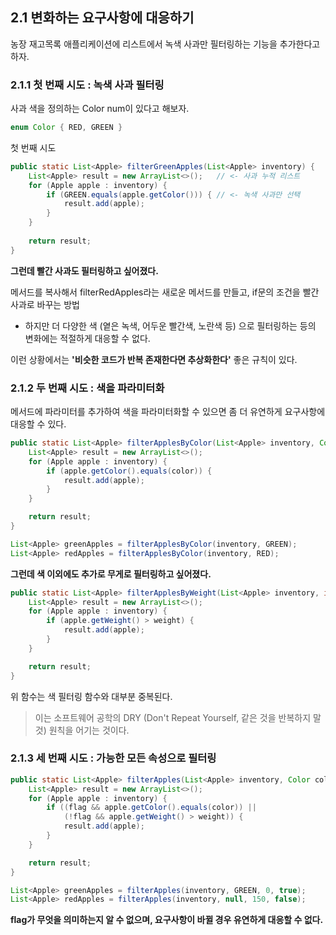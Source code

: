 ## 2.1 변화하는 요구사항에 대응하기
농장 재고목록 애플리케이션에 리스트에서 녹색 사과만 필터링하는 기능을 추가한다고 하자.

### 2.1.1 첫 번째 시도 : 녹색 사과 필터링
사과 색을 정의하는 Color num이 있다고 해보자.
```java
enum Color { RED, GREEN }
```

첫 번째 시도
```java
public static List<Apple> filterGreenApples(List<Apple> inventory) {
    List<Apple> result = new ArrayList<>();   // <- 사과 누적 리스트
    for (Apple apple : inventory) {
        if (GREEN.equals(apple.getColor())) { // <- 녹색 사과만 선택
            result.add(apple);
        }
    }
    
    return result;
}
```

**그런데 빨간 사과도 필터링하고 싶어졌다.**

메서드를 복사해서 filterRedApples라는 새로운 메서드를 만들고, if문의 조건을 빨간 사과로 바꾸는 방법 
- 하지만 더 다양한 색 (옅은 녹색, 어두운 빨간색, 노란색 등) 으로 필터링하는 등의 변화에는 적절하게 대응할 수 없다.

이런 상황에서는 **'비슷한 코드가 반복 존재한다면 추상화한다'** 좋은 규칙이 있다.

### 2.1.2 두 번째 시도 : 색을 파라미터화
메서드에 파라미터를 추가하여 색을 파라미터화할 수 있으면 좀 더 유연하게 요구사항에 대응할 수 있다.

```java
public static List<Apple> filterApplesByColor(List<Apple> inventory, Color color) {
    List<Apple> result = new ArrayList<>();
    for (Apple apple : inventory) {
        if (apple.getColor().equals(color)) {
            result.add(apple);
        }
    }

    return result;
}
```

```java
List<Apple> greenApples = filterApplesByColor(inventory, GREEN);
List<Apple> redApples = filterApplesByColor(inventory, RED);
```

**그런데 색 이외에도 추가로 무게로 필터링하고 싶어졌다.**

```java
public static List<Apple> filterApplesByWeight(List<Apple> inventory, int weight) {
    List<Apple> result = new ArrayList<>();
    for (Apple apple : inventory) {
        if (apple.getWeight() > weight) {
            result.add(apple);
        }
    }

    return result;
}
```

위 함수는 색 필터링 함수와 대부분 중복된다.

> 이는 소프트웨어 공학의 DRY (Don't Repeat Yourself, 같은 것을 반복하지 말 것) 원칙을 어기는 것이다.

### 2.1.3 세 번째 시도 : 가능한 모든 속성으로 필터링
```java
public static List<Apple> filterApples(List<Apple> inventory, Color color, int weight, boolean flag) {
    List<Apple> result = new ArrayList<>();
    for (Apple apple : inventory) {
        if ((flag && apple.getColor().equals(color)) ||
            (!flag && apple.getWeight() > weight)) {
            result.add(apple);
        }
    }

    return result;
}
```

```java
List<Apple> greenApples = filterApples(inventory, GREEN, 0, true);
List<Apple> redApples = filterApples(inventory, null, 150, false);
```

**flag가 무엇을 의미하는지 알 수 없으며, 요구사항이 바뀔 경우 유연하게 대응할 수 없다.**
